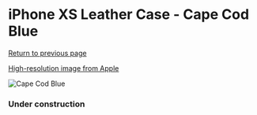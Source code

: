 # iPhone XS Leather Case - Cape Cod Blue

[Return to previous page](/iphone_x)

[High-resolution image from Apple](https://store.storeimages.cdn-apple.com/8756/as-images.apple.com/is/MTET2?wid=4500&hei=4500&fmt=png)

<div style="width: 384px"><img src="/everysource/MTET2.png" alt="Cape Cod Blue"></div>

### Under construction
